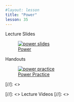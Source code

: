 ```yaml
---
#layout: lesson
title: "Power"
lesson: 35
---
```


<div class="heading3"> Lecture Slides </div>

<div class="thumb_container">

  <a href="https://drive.google.com/file/d/1Ekul4dKtvumgVta3r-IJDKjd4-aE-StQ/view" target="_blank">
    <figure class="thumblink">
      <img class="thumblink-img" src="{{site.baseurl}}/images/thumbs/L35.png" alt="power slides" >
      <figcaption class="thumblink-caption"> Power </figcaption>
    </figure>
  </a>

</div>


<div class="heading3">
  Handouts
</div>

<div class="thumb_container">

  <a href="{{site.baseurl}}/handouts/h35_Power.pdf" target="_blank">
    <figure class="thumblink">
      <img class="thumblink-img-portrait" src="{{site.baseurl}}/images/thumbs/H35.png" alt="power practice" >
      <figcaption class="thumblink-caption"> Power Practice </figcaption>
    </figure>
  </a>

</div>


[//]: <><div class="heading3">
[//]: <>  Lecture Videos
[//]: <></div>

